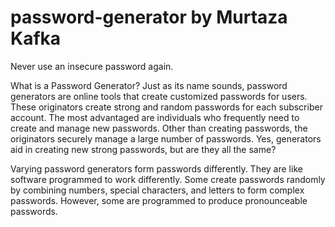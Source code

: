 # password-generator by Murtaza Kafka
Never use an insecure password again.

What is a Password Generator?
Just as its name sounds, password generators are online tools that create customized passwords for users. 
These originators create strong and random passwords for each subscriber account. 
The most advantaged are individuals who frequently need to create and manage new passwords. 
Other than creating passwords, the originators securely manage a large number of passwords. 
Yes, generators aid in creating new strong passwords, but are they all the same?

Varying password generators form passwords differently. 
They are like software programmed to work differently. 
Some create passwords randomly by combining numbers, special characters, and letters to form complex passwords. 
However, some are programmed to produce pronounceable passwords.

